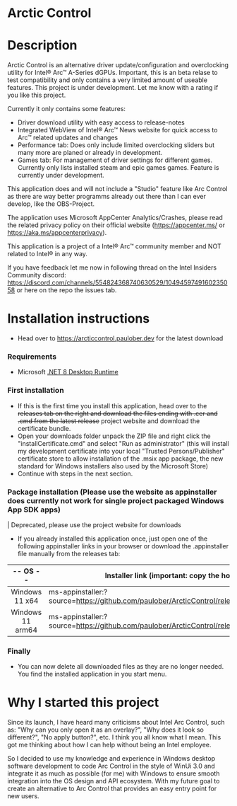 # Arctic Control

# Description

Arctic Control is an alternative driver update/configuration and overclocking utility for Intel® Arc™ A-Series dGPUs. Important, this is an beta relase to test compatibility and only contains a very limited amount of useable features. This project is under development. Let me know with a rating if you like this project.

Currently it only contains some features:
- Driver download utility with easy access to release-notes
- Integrated WebView of Intel® Arc™ News website for quick access to Arc™ related updates and changes
- Performance tab: Does only include limited overclocking sliders but many more are planed or already in development.
- Games tab: For management of driver settings for different games. Currently only lists installed steam and epic games games. Feature is currently under development.

This application does and will not include a "Studio" feature like Arc Control as there are way better programms already out there than I can ever develop, like the OBS-Project.

The application uses Microsoft AppCenter Analytics/Crashes, please read the related privacy policy on their official website (https://appcenter.ms/ or https://aka.ms/appcenterprivacy).

This application is a project of a Intel® Arc™ community member and NOT related to Intel® in any way.

If you have feedback let me now in following thread on the Intel Insiders Community discord: https://discord.com/channels/554824368740630529/1049459749160235058 or here on the repo the issues tab.

# Installation instructions

- Head over to https://arcticcontrol.paulober.dev for the latest download

### Requirements
- Microsoft [.NET 8 Desktop Runtime](https://dotnet.microsoft.com/en-us/download/dotnet/8.0)

### First installation
- If this is the first time you install this application, head over to the ~~releases tab on the right and download the files ending with .cer and .cmd from the latest release~~ project website and download the certificate bundle.
- Open your downloads folder unpack the ZIP file and right click the "installCertificate.cmd" and select "Run as administrator" (this will install my development certificate into your local "Trusted Persons/Publisher" certificate store to allow installation of the .msix app package, the new standard for Windows installers also used by the Microsoft Store)
- Continue with steps in the next section.

### Package installation (Please use the website as appinstaller does currently not work for single project packaged Windows App SDK apps)

| Deprecated, please use the project website for downloads
- If you already installed this application once, just open one of the following appinstaller links in your browser or download the .appinstaller file manually from the releases tab: 

| -- OS --       | Installer link (important: copy the hole text starting with ms-appinstaller) |
|:--------------:|----------------|
| Windows 11 x64 | ms-appinstaller:?source=https://github.com/paulober/ArcticControl/releases/latest/download/ArcticControl_x64.appinstaller |
| Windows 11 arm64 | ms-appinstaller:?source=https://github.com/paulober/ArcticControl/releases/latest/download/ArcticControl_arm64.appinstaller |

### Finally
- You can now delete all downloaded files as they are no longer needed. You find the installed application in you start menu.

# Why I started this project

Since its launch, I have heard many criticisms about Intel Arc Control, such as: "Why can you only open it as an overlay?", "Why does it look so different?", "No apply button?", etc. I think you all know what I mean.
This got me thinking about how I can help without being an Intel employee.

So I decided to use my knowledge and experience in Windows desktop software development to code Arc Control in the style of WinUi 3.0 and integrate it as much as possible (for me) with Windows to ensure smooth integration into the OS design and API ecosystem.
With my future goal to create an alternative to Arc Control that provides an easy entry point for new users.

